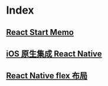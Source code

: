 # Index

## [React Start Memo](./React%20Start%20Memo.md)
## [iOS 原生集成 React Native](./iOS%20原生集成%20React%20Native.md)
## [React Native flex 布局](./React%20Native%20flex%20布局)


